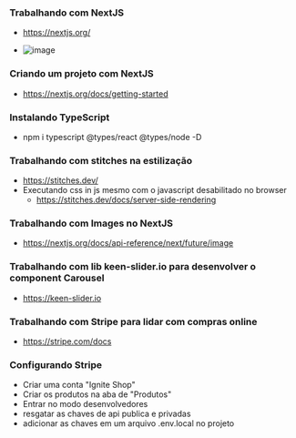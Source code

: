 ### Trabalhando com NextJS
- https://nextjs.org/

- ![image](https://user-images.githubusercontent.com/54858003/191384325-fb84a99b-4c18-49bb-a1fa-165d43ea0c17.png)

### Criando um projeto com NextJS
- https://nextjs.org/docs/getting-started

### Instalando TypeScript
- npm i typescript @types/react @types/node -D

### Trabalhando com stitches na estilização
- https://stitches.dev/
- Executando css in js mesmo com o javascript desabilitado no browser
  - https://stitches.dev/docs/server-side-rendering

### Trabalhando com Images no NextJS
- https://nextjs.org/docs/api-reference/next/future/image

### Trabalhando com lib keen-slider.io para desenvolver o component Carousel
- https://keen-slider.io

### Trabalhando com Stripe para lidar com compras online
- https://stripe.com/docs

### Configurando Stripe
- Criar uma conta "Ignite Shop"
- Criar os produtos na aba de "Produtos"
- Entrar no modo desenvolvedores
- resgatar as chaves de api publica e privadas 
- adicionar as chaves em um arquivo .env.local no projeto